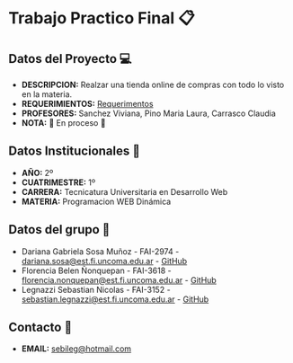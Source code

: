 # Trabajo Practico Final 📋
## Datos del Proyecto 💻
- **DESCRIPCION:** Realzar una tienda online de compras con todo lo visto en la materia.
- **REQUERIMIENTOS:** [Requerimentos](https://drive.google.com/file/d/1H26SaxxDlL0lCAmOXDys3YI-X0ihJHE1/view?usp=sharing)
- **PROFESORES:**  Sanchez Viviana, Pino Maria Laura, Carrasco Claudia
- **NOTA:** :arrows_counterclockwise: En proceso :arrows_counterclockwise:
## Datos Institucionales 📜
- **AÑO:** 2º
- **CUATRIMESTRE:** 1º
- **CARRERA:** Tecnicatura Universitaria en Desarrollo Web
- **MATERIA:** Programacion WEB Dinámica
## Datos del grupo 🤙
- Dariana Gabriela Sosa Muñoz - FAI-2974 - dariana.sosa@est.fi.uncoma.edu.ar - [GitHub](https://github.com/darianasm)
- Florencia Belen Ñonquepan - FAI-3618 - florencia.nonquepan@est.fi.uncoma.edu.ar - [GitHub](https://github.com/florencianionquepan)
- Legnazzi Sebastian Nicolas - FAI-3152 - sebastian.legnazzi@est.fi.uncoma.edu.ar - [GitHub](https://github.com/SebastianLegnazzi)
## Contacto 📧
- **EMAIL:** sebileg@hotmail.com